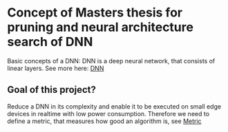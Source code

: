 # Concept of Masters thesis for pruning and neural architecture search of DNN

Basic concepts of a DNN: DNN is a deep neural network, that consists of linear layers. See more here: [DNN](DNN.md)

## Goal of this project?
Reduce a DNN in its complexity and enable it to be executed on small edge devices in realtime with low power consumption. Therefore we need to define a metric, that measures how good an algorithm is, see [Metric](Metric.md)